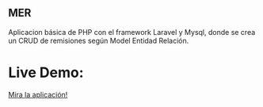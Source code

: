 ## MER

Aplicacion básica de PHP con el framework Laravel y Mysql, donde se crea un CRUD de remisiones según Model Entidad Relación.

# Live Demo:

[Mira la aplicación!](http://mer-app.herokuapp.com/)
